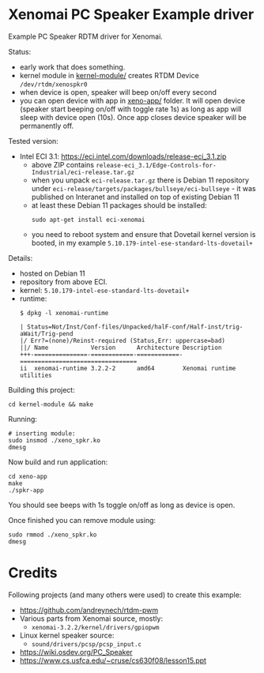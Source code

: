 # Xenomai PC Speaker Example driver

Example PC Speaker RDTM driver for Xenomai.

Status:
- early work that does something.
- kernel module in [kernel-module/](kernel-module/) creates RTDM Device `/dev/rtdm/xenospkr0`
- when device is open, speaker will beep on/off every second
- you can open device with app in [xeno-app/](xeno-app/) folder. It will open device
  (speaker start beeping on/off with toggle rate 1s) as long as app will sleep with device open (10s).
  Once app closes device speaker will be permanently off.

Tested version:
- Intel ECI 3.1: https://eci.intel.com/downloads/release-eci_3.1.zip
  - above ZIP contains `release-eci_3.1/Edge-Controls-for-Industrial/eci-release.tar.gz`
  - when you unpack `eci-release.tar.gz` there is Debian 11 repository
    under `eci-release/targets/packages/bullseye/eci-bullseye` - it was published
    on Interanet and installed on top of existing Debian 11
  - at least these Debian 11 packages should be installed:
    ```shell
    sudo apt-get install eci-xenomai
    ```
  - you need to reboot system and ensure that Dovetail kernel version
    is booted, in my example `5.10.179-intel-ese-standard-lts-dovetail+`

Details:
- hosted on Debian 11
- repository from above ECI.
- kernel: `5.10.179-intel-ese-standard-lts-dovetail+`
- runtime:
  ```shell
  $ dpkg -l xenomai-runtime

  | Status=Not/Inst/Conf-files/Unpacked/halF-conf/Half-inst/trig-aWait/Trig-pend
  |/ Err?=(none)/Reinst-required (Status,Err: uppercase=bad)
  ||/ Name            Version      Architecture Description
  +++-===============-============-============-=================================
  ii  xenomai-runtime 3.2.2-2      amd64        Xenomai runtime utilities
  ```

Building this project:
```shell
cd kernel-module && make
```
Running:
```shell
# inserting module:
sudo insmod ./xeno_spkr.ko
dmesg
```

Now build and run application:
```shell
cd xeno-app
make
./spkr-app
```
You should see beeps with 1s toggle on/off as long
as device is open.


Once finished you can remove module using:
```
sudo rmmod ./xeno_spkr.ko
dmesg
```


# Credits

Following projects (and many others were used) to create this example:

- https://github.com/andreynech/rtdm-pwm
- Various parts from Xenomai source, mostly:
  - `xenomai-3.2.2/kernel/drivers/gpiopwm`
- Linux kernel speaker source:
  - `sound/drivers/pcsp/pcsp_input.c`
- https://wiki.osdev.org/PC_Speaker
- https://www.cs.usfca.edu/~cruse/cs630f08/lesson15.ppt

